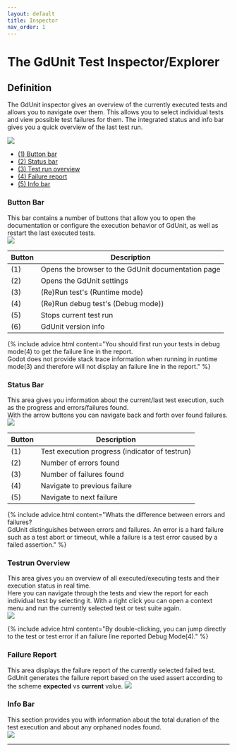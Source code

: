 ```yaml
---
layout: default
title: Inspector
nav_order: 1
---
```


# The GdUnit Test Inspector/Explorer


## Definition
The GdUnit inspector gives an overview of the currently executed tests and allows you to navigate over them. This allows you to select individual tests and view possible test failures for them. The integrated status and info bar gives you a quick overview of the last test run.<br>

![](/gdUnit3/assets/images/inspector/inspector.png)
- [(1) Button bar](#button-bar)
- [(2) Status bar](#status-bar)
- [(3) Test run overview](#testrun-overview)
- [(4) Failure report](#failure-report)
- [(5) Info bar](#info-bar)



### Button Bar

This bar contains a number of buttons that allow you to open the documentation or configure the execution behavior of GdUnit, as well as restart the last executed tests.<br>
![](/gdUnit3/assets/images/inspector/button-bar.png)

|Button|Description|
|--- | --- |
|(1)| Opens the browser to the GdUnit documentation page |
|(2)| Opens the GdUnit settings |
|(3)| (Re)Run test's (Runtime mode) |
|(4)| (Re)Run debug test's (Debug mode)) |
|(5)| Stops current test run |
|(6)| GdUnit version info |

{% include advice.html 
content="You should first run your tests in debug mode(4) to get the failure line in the report.<br>
Godot does not provide stack trace information when running in runtime mode(3) and therefore will not display an failure line in the report."
%}

### Status Bar

This area gives you information about the current/last test execution, such as the progress and errors/failures found.<br>
With the arrow buttons you can navigate back and forth over found failures.<br>
![](/gdUnit3/assets/images/inspector/status-bar.png)

|Button|Description|
|--- | --- |
|(1)| Test execution progress (indicator of testrun)|
|(2)| Number of errors found |
|(3)| Number of failures found |
|(4)| Navigate to previous failure |
|(5)| Navigate to next failure |

{% include advice.html 
content="Whats the difference between errors and failures?<br>
GdUnit distinguishes between errors and failures. An error is a hard failure such as a test abort or timeout, while a failure is a test error caused by a failed assertion."
%}


### Testrun Overview
This area gives you an overview of all executed/executing tests and their execution status in real time.<br>
Here you can navigate through the tests and view the report for each individual test by selecting it. With a right click you can open a context menu and run the currently selected test or test suite again.<br>
![](/gdUnit3/assets/images/inspector/test-overview.png)

{% include advice.html 
content="By double-clicking, you can jump directly to the test or test error if an failure line reported Debug Mode(4)."
%}

### Failure Report
This area displays the failure report of the currently selected failed test.<br>
GdUnit generates the failure report based on the used assert according to the scheme **expected** vs **current** value.
![](/gdUnit3/assets/images/inspector/report.png)

### Info Bar

This section provides you with information about the total duration of the test execution and about any orphaned nodes found.<br>
![](/gdUnit3/assets/images/inspector/info-bar.png)


---